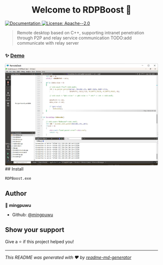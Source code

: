 <h1 align="center">Welcome to RDPBoost 👋</h1>
<p>
  <a href="https://www.example.com/" target="_blank">
    <img alt="Documentation" src="https://img.shields.io/badge/documentation-yes-brightgreen.svg" />
  </a>
  <a href="#" target="_blank">
    <img alt="License: Apache--2.0" src="https://img.shields.io/badge/License-Apache--2.0-yellow.svg" />
  </a>
</p>

> Remote desktop based on C++, supporting intranet penetration through P2P and relay service communication
> TODO:add communicate with relay server

### ✨ [Demo](https://www.example.com/)
<div align=center>
  <img src="docs/RemoteDesk.png">
</div>
## Install

```sh
RDPBoost.exe
```

## Author

👤 **mingpuwu**

* Github: [@mingpuwu](https://github.com/mingpuwu)

## Show your support

Give a ⭐️ if this project helped you!

***
_This README was generated with ❤️ by [readme-md-generator](https://github.com/kefranabg/readme-md-generator)_